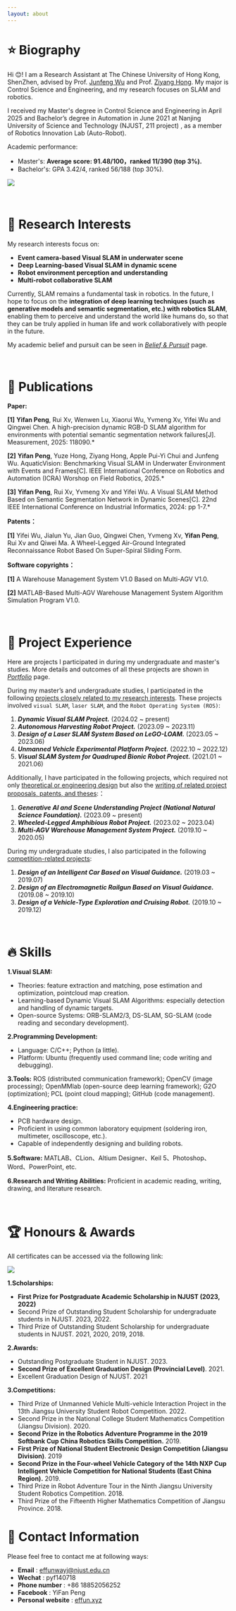 ```yaml
---
layout: about 
---
```


# &#11088; Biography

Hi &#128522;! I am a Research Assistant at The Chinese University of Hong Kong, ShenZhen, advised by Prof. [Junfeng Wu](https://lias-cuhksz.github.io/group/junfeng-wu) and Prof. [Ziyang Hong](https://sds.cuhk.edu.cn/teacher/1865). 
My major is Control Science and Engineering, and my research focuses on SLAM and robotics.

I received my Master's degree in Control Science and Engineering in April 2025 and Bachelor’s degree in Automation in June 2021 at Nanjing University of Science and Technology (NJUST, 211 project) , as a member of Robotics Innovation Lab (Auto-Robot). 

Academic performance:

* Master's: **Average score: 91.48/100，ranked 11/390 (top 3%).**
* Bachelor's: GPA 3.42/4, ranked 56/188 (top 30%).

<a href='https://effun.xyz/assets/img/CV_PENG Yifan.pdf?spm=1001.2014.3001.5502'><img src="https://img.shields.io/badge/-My CV-blue?logo=Git&logoColor=white"></a>


<br/>

# &#128640; Research Interests

My research interests focus on:

* **Event camera-based Visual SLAM in underwater scene**
* **Deep Learning-based Visual SLAM in dynamic scene**
* **Robot environment perception and understanding**
* **Multi-robot collaborative SLAM**

Currently, SLAM remains a fundamental task in robotics. In the future, I hope to focus on the **integration of deep learning techniques (such as generative models and semantic segmentation, etc.) with robotics SLAM**, enabling them to perceive and understand the world like humans do, so that they can be truly applied in human life and work collaboratively with people in the future. 

My academic belief and pursuit can be seen in [*Belief & Pursuit*](https://effun.xyz/2014-07-18/Story) page.

<br/>

# &#128220; Publications

**Paper:**

<strong>[1]</strong> **Yifan Peng**, Rui Xv, Wenwen Lu, Xiaorui Wu, Yvmeng Xv, Yifei Wu and Qingwei Chen. A high-precision dynamic RGB-D SLAM algorithm for environments with potential semantic segmentation network failures[J]. Measurement, 2025: 118090.*

<strong>[2]</strong> **Yifan Peng**, Yuze Hong, Ziyang Hong, Apple Pui-Yi Chui and Junfeng Wu. AquaticVision: Benchmarking Visual SLAM in Underwater Environment with Events and Frames[C]. IEEE International Conference on Robotics and Automation (ICRA) Worshop on Field Robotics, 2025.*

<strong>[3]</strong> **Yifan Peng**, Rui Xv, Yvmeng Xv and Yifei Wu. A Visual SLAM Method Based on Semantic Segmentation Network in Dynamic Scenes[C]. 22nd IEEE International Conference on Industrial Informatics, 2024: pp 1-7.*

**Patents：**

<strong>[1]</strong> Yifei Wu, Jialun Yu, Jian Guo, Qingwei Chen, Yvmeng Xv, **Yifan Peng**, Rui Xv and Qiwei Ma. A Wheel-Legged Air-Ground Integrated Reconnaissance Robot Based On Super-Spiral Sliding Form.

**Software copyrights：**

<strong>[1]</strong> A Warehouse Management System V1.0 Based on Multi-AGV V1.0.

<strong>[2]</strong> MATLAB-Based Multi-AGV Warehouse Management System Algorithm Simulation Program V1.0.

<br/>

# &#128225; Project Experience

Here are projects I participated in during my undergraduate and master's studies. More details and outcomes of all these projects are shown in [*Portfolio*](https://effun.xyz/portfolio/) page.

During my master’s and undergraduate studies, I participated in the following <u>projects closely related to my research interests</u>. These projects involved `visual SLAM`, `laser SLAM`, and the `Robot Operating System (ROS)`:

1. ***Dynamic Visual SLAM Project.*** (2024.02 ~ present)
2. ***Autonomous Harvesting Robot Project.*** (2023.09 ~ 2023.11)
3. ***Design of a Laser SLAM System Based on LeGO-LOAM.*** (2023.05 ~ 2023.06)
4. ***Unmanned Vehicle Experimental Platform Project.*** (2022.10 ~ 2022.12)
5. ***Visual SLAM System for Quadruped Bionic Robot Project.*** (2021.01 ~ 2021.06)

Additionally, I have participated in the following projects, which required not only <u>theoretical or engineering design</u> but also the <u>writing of related project proposals, patents, and theses</u>:：

1. ***Generative AI and Scene Understanding Project (National Natural Science Foundation).*** (2023.09 ~ present)
2. ***Wheeled-Legged Amphibious Robot Project.*** (2023.02 ~ 2023.04)
3. ***Multi-AGV Warehouse Management System Project.*** (2019.10 ~ 2020.05)

During my undergraduate studies, I also participated in the following <u>competition-related projects</u>:

1. ***Design of an Intelligent Car Based on Visual Guidance.*** (2019.03 ~ 2019.07)
2. ***Design of an Electromagnetic Railgun Based on Visual Guidance.*** (2019.08 ~ 2019.10)
3. ***Design of a Vehicle-Type Exploration and Cruising Robot.*** (2019.10 ~ 2019.12)

<br/>

# &#128293; Skills

**1.Visual SLAM:** 
* Theories: feature extraction and matching, pose estimation and optimization, pointcloud map creation.
* Learning-based Dynamic Visual SLAM Algorithms: especially detection and handling of dynamic targets.
* Open-source Systems: ORB-SLAM2/3, DS-SLAM, SG-SLAM (code reading and secondary development).

**2.Programming Development:**
* Language: C/C++; Python (a little).
* Platform: Ubuntu (frequently used command line; code writing and debugging).

**3.Tools:** ROS (distributed communication framework); OpenCV (image processing); OpenMMlab (open-source deep learning framework); G2O (optimization); PCL (point cloud mapping); GitHub (code management).

**4.Engineering practice:**
* PCB hardware design.
* Proficient in using common laboratory equipment (soldering iron, multimeter, oscilloscope, etc.).
* Capable of independently designing and building robots.

**5.Software:** MATLAB、CLion、Altium Designer、Keil 5、Photoshop、Word、PowerPoint, etc.

**6.Research and Writing Abilities:** Proficient in academic reading, writing, drawing, and literature research.

<br/>

# &#127942; Honours & Awards

All certificates can be accessed via the following link: 

<a href='https://effun.xyz/assets/img/certificates.pdf?spm=1001.2014.3001.5502'><img src="https://img.shields.io/badge/-My certificates-blue?logo=Git&logoColor=white"></a>

**1.Scholarships:** 
* **First Prize for Postgraduate Academic Scholarship in NJUST (2023, 2022)**
* Second Prize of Outstanding Student Scholarship for undergraduate students in NJUST. 2023, 2022.
* Third Prize of Outstanding Student Scholarship for undergraduate students in NJUST. 2021, 2020, 2019, 2018.

**2.Awards:** 

* Outstanding Postgraduate Student in NJUST. 2023.
* **Second Prize of Excellent Graduation Design (Provincial Level)**. 2021.
* Excellent Graduation Design of NJUST. 2021

**3.Competitions:** 

* Third Prize of Unmanned Vehicle Multi-vehicle Interaction Project in the 13th Jiangsu University Student Robot Competition. 2022.
* Second Prize in the National College Student Mathematics Competition (Jiangsu Division). 2020.
* **Second Prize in the Robotics Adventure Programme in the 2019 Softbank Cup China Robotics Skills Competition.** 2019.
* **First Prize of National Student Electronic Design Competition (Jiangsu Division)**. 2019
* **Second Prize in the Four-wheel Vehicle Category of the 14th NXP Cup Intelligent Vehicle Competition for National Students (East China Region).** 2019.
* Third Prize in Robot Adventure Tour in the Ninth Jiangsu University Student Robotics Competition. 2018.
* Third Prize of the Fifteenth Higher Mathematics Competition of Jiangsu Province. 2018.

# &#128231; Contact Information
Please feel free to contact me at following ways:

* **Email** : effunwayj@njust.edu.cn
* **Wechat** : pyf140718
* **Phone number** : +86 18852056252
* **Facebook** : YiFan Peng 
* **Personal website** : [effun.xyz](https://effun.xyz)
